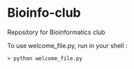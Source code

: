 # Bioinfo-club
Repository for Bioinformatics club

To use welcome_file.py, run in your shell :

    > python welcome_file.py
